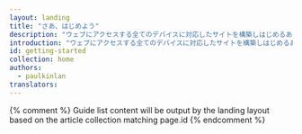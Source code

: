 ```yaml
---
layout: landing
title: "さあ、はじめよう"
description: "ウェブにアクセスする全てのデバイスに対応したサイトを構築しはじめるあなたに送る、最初の一歩"
introduction: "ウェブにアクセスする全てのデバイスに対応したサイトを構築しはじめるあなたに送る、最初の一歩"
id: getting-started
collection: home
authors:
  - paulkinlan
translators:
---
```


{% comment %}
Guide list content will be output by the landing layout based on the article collection matching page.id
{% endcomment %}
